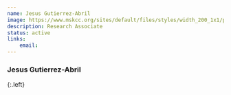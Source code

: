 ```yaml
---
name: Jesus Gutierrez-Abril
image: https://www.mskcc.org/sites/default/files/styles/width_200_1x1/public/node/207445/main_image/gutierrez-abril-jesus_190905_06.jpg?h=242cd5c8
description: Research Associate
status: active
links:
    email: 
---
```


### Jesus Gutierrez-Abril
{:.left}

  
        